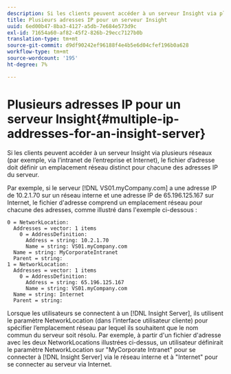 ```yaml
---
description: Si les clients peuvent accéder à un serveur Insight via plusieurs réseaux (par exemple, via l’intranet de l’entreprise et Internet), le fichier d’adresse doit définir un emplacement réseau distinct pour chacune des adresses IP du serveur.
title: Plusieurs adresses IP pour un serveur Insight
uuid: 6ed00b47-8ba3-4127-a5db-7e684e573d9c
exl-id: 71654a60-af82-45f2-826b-29ecc7127b0b
translation-type: tm+mt
source-git-commit: d9df90242ef96188f4e4b5e6d04cfef196b0a628
workflow-type: tm+mt
source-wordcount: '195'
ht-degree: 7%

---
```


# Plusieurs adresses IP pour un serveur Insight{#multiple-ip-addresses-for-an-insight-server}

Si les clients peuvent accéder à un serveur Insight via plusieurs réseaux (par exemple, via l’intranet de l’entreprise et Internet), le fichier d’adresse doit définir un emplacement réseau distinct pour chacune des adresses IP du serveur.

Par exemple, si le serveur [!DNL VS01.myCompany.com] a une adresse IP de 10.2.1.70 sur un réseau interne et une adresse IP de 65.196.125.167 sur Internet, le fichier d&#39;adresse comprend un emplacement réseau pour chacune des adresses, comme illustré dans l&#39;exemple ci-dessous :

```
0 = NetworkLocation: 
  Addresses = vector: 1 items
    0 = AddressDefinition: 
      Address = string: 10.2.1.70
      Name = string: VS01.myCompany.com
  Name = string: MyCorporateIntranet
  Parent = string: 
1 = NetworkLocation: 
  Addresses = vector: 1 items
    0 = AddressDefinition: 
      Address = string: 65.196.125.167
      Name = string: VS01.myCompany.com
  Name = string: Internet
  Parent = string:
```

Lorsque les utilisateurs se connectent à un [!DNL Insight Server], ils utilisent le paramètre NetworkLocation (dans l’interface utilisateur cliente) pour spécifier l’emplacement réseau par lequel ils souhaitent que le nom commun du serveur soit résolu. Par exemple, à partir d&#39;un fichier d&#39;adresse avec les deux NetworkLocations illustrées ci-dessus, un utilisateur définirait le paramètre NetworkLocation sur &quot;MyCorporate Intranet&quot; pour se connecter à [!DNL Insight Server] via le réseau interne et à &quot;Internet&quot; pour se connecter au serveur via Internet.
